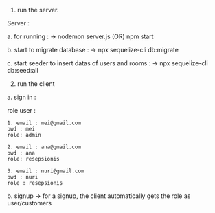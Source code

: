 1. run the server.

Server :

a. for running  :
-> nodemon server.js (OR) npm start

b. start to migrate database :
-> npx sequelize-cli db:migrate

c. start seeder to insert datas of users and rooms :
-> npx sequelize-cli db:seed:all

2. run the client

a. sign in :

role user :

	1. email : mei@gmail.com
	pwd : mei
	role: admin
	
	2. email : ana@gmail.com
	pwd : ana
	role: resepsionis
	
	3. email : nuri@gmail.com
	pwd : nuri
	role : resepsionis
	
b. signup -> for a signup, the client automatically gets the role as user/customers

